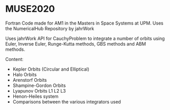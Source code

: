 # MUSE2020
Fortran Code made for AM1 in the Masters in Space Systems at UPM. Uses the NumericalHub Repository by jahrWork

Uses jahrWork API for CauchyProblem to integrate a number of orbits using Euler, Inverse Euler, Runge-Kutta methods, GBS methods and ABM methods.

Content:

- Kepler Orbits (Circular and Elliptical)
- Halo Orbits
- Arenstorf Orbits
- Shampine-Gordon Orbits
- Lyapunov Orbits L1 L2 L3
- Henon-Heiles system
- Comparisons between the various integrators used
